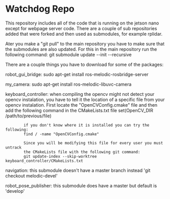 # Watchdog Repo
This repository includes all of the code that is running on the jetson nano except for webpage
server code. There are a couple of sub repositories added that were forked and then used as
submodules, for example rplidar.

Ater you make a "git pull" to the main repository you have to make sure that the submodules 
are also updated. For this in the main repository run the following command:
git submodule update --init --recursive

There are a couple things you have to download for some of the packages:

robot\_gui\_bridge: sudo apt-get install ros-melodic-rosbridge-server

my\_camera: sudo apt-get install ros-melodic-libuvc-camera

keyboard\_controller: when compiling the opencv might not detect your opencv instalation,
			you have to tell it the location of a specific file from your opencv
			instalation. First locate the "OpenCVConfig.cmake" file and then add
			the following command in the CMakeLists.txt file
			set(OpenCV_DIR /path/to/previous/file)

			if you don't know where it is installed you can try the following:
			find / -name "OpenCVConfig.cmake"

			Since you will be modifying this file for every user you must untrack
			the CMakeLists file with the following git command:
			git update-index --skip-worktree keyboard_controller/CMakeLists.txt

navigation: this submodule doesn't have a master branch instead 'git checkout melodic-devel'

robot\_pose\_publisher: this submodule does have a master but default is 'develop'




